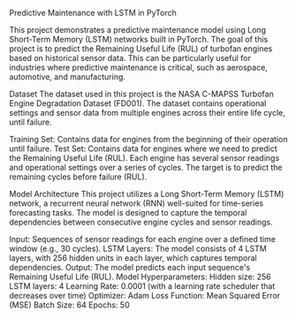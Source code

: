 Predictive Maintenance with LSTM in PyTorch

This project demonstrates a predictive maintenance model using Long Short-Term Memory (LSTM) networks built in PyTorch. The goal of this project is to predict the Remaining Useful Life (RUL) of turbofan engines based on historical sensor data. This can be particularly useful for industries where predictive maintenance is critical, such as aerospace, automotive, and manufacturing.

Dataset
The dataset used in this project is the NASA C-MAPSS Turbofan Engine Degradation Dataset (FD001). The dataset contains operational settings and sensor data from multiple engines across their entire life cycle, until failure.

Training Set: Contains data for engines from the beginning of their operation until failure.
Test Set: Contains data for engines where we need to predict the Remaining Useful Life (RUL).
Each engine has several sensor readings and operational settings over a series of cycles. The target is to predict the remaining cycles before failure (RUL).

Model Architecture
This project utilizes a Long Short-Term Memory (LSTM) network, a recurrent neural network (RNN) well-suited for time-series forecasting tasks. The model is designed to capture the temporal dependencies between consecutive engine cycles and sensor readings.

Input: Sequences of sensor readings for each engine over a defined time window (e.g., 30 cycles).
LSTM Layers: The model consists of 4 LSTM layers, with 256 hidden units in each layer, which captures temporal dependencies.
Output: The model predicts each input sequence's Remaining Useful Life (RUL).
Model Hyperparameters:
Hidden size: 256
LSTM layers: 4
Learning Rate: 0.0001 (with a learning rate scheduler that decreases over time)
Optimizer: Adam
Loss Function: Mean Squared Error (MSE)
Batch Size: 64
Epochs: 50
